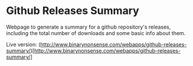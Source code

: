 # Github Releases Summary

Webpage to generate a summary for a github repository's releases, including the total number of downloads and some basic info about them.

Live version: (http://www.binarynonsense.com/webapps/github-releases-summary/)[http://www.binarynonsense.com/webapps/github-releases-summary/]
